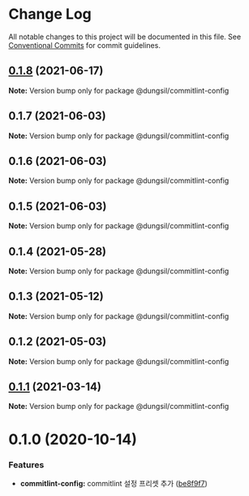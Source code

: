 # Change Log

All notable changes to this project will be documented in this file.
See [Conventional Commits](https://conventionalcommits.org) for commit guidelines.

## [0.1.8](https://github.com/dungsil/my-config/compare/@dungsil/commitlint-config@0.1.7...@dungsil/commitlint-config@0.1.8) (2021-06-17)

**Note:** Version bump only for package @dungsil/commitlint-config






## 0.1.7 (2021-06-03)

**Note:** Version bump only for package @dungsil/commitlint-config





## 0.1.6 (2021-06-03)

**Note:** Version bump only for package @dungsil/commitlint-config





## 0.1.5 (2021-06-03)

**Note:** Version bump only for package @dungsil/commitlint-config





## 0.1.4 (2021-05-28)

**Note:** Version bump only for package @dungsil/commitlint-config





## 0.1.3 (2021-05-12)

**Note:** Version bump only for package @dungsil/commitlint-config





## 0.1.2 (2021-05-03)

**Note:** Version bump only for package @dungsil/commitlint-config





## [0.1.1](https://github.com/dungsil/my-config/compare/@dungsil/commitlint-config@0.1.0...@dungsil/commitlint-config@0.1.1) (2021-03-14)

**Note:** Version bump only for package @dungsil/commitlint-config






# 0.1.0 (2020-10-14)


### Features

* **commitlint-config:** commitlint 설정 프리셋 추가 ([be8f9f7](https://github.com/dungsil/my-config/commit/be8f9f7d8d13425ad38e046092f572152baefb9c))
